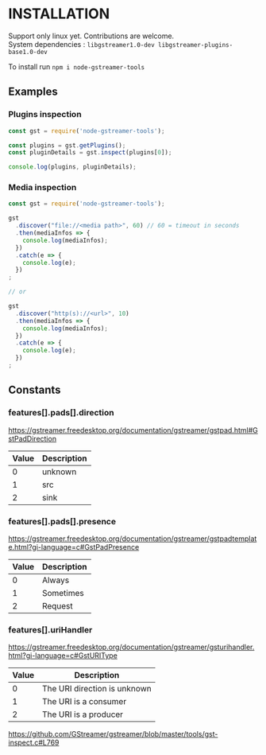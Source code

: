 INSTALLATION
============
Support only linux yet. Contributions are welcome.  
System dependencies : `libgstreamer1.0-dev libgstreamer-plugins-base1.0-dev`

To install run `npm i node-gstreamer-tools`

## Examples

### Plugins inspection

```js
const gst = require('node-gstreamer-tools');

const plugins = gst.getPlugins();
const pluginDetails = gst.inspect(plugins[0]);

console.log(plugins, pluginDetails);

```

### Media inspection
```js
const gst = require('node-gstreamer-tools');

gst
  .discover("file://<media path>", 60) // 60 = timeout in seconds
  .then(mediaInfos => {
    console.log(mediaInfos);
  })
  .catch(e => {
    console.log(e);
  })
;

// or 

gst
  .discover("http(s)://<url>", 10)
  .then(mediaInfos => {
    console.log(mediaInfos);
  })
  .catch(e => {
    console.log(e);
  })
;
```


## Constants

### features[].pads[].direction
https://gstreamer.freedesktop.org/documentation/gstreamer/gstpad.html#GstPadDirection   

Value | Description
------|------------
0     | unknown
1     | src
2     | sink


### features[].pads[].presence

https://gstreamer.freedesktop.org/documentation/gstreamer/gstpadtemplate.html?gi-language=c#GstPadPresence

Value | Description
------|------------
0     | Always
1     | Sometimes
2     | Request


### features[].uriHandler

https://gstreamer.freedesktop.org/documentation/gstreamer/gsturihandler.html?gi-language=c#GstURIType

Value | Description
------|------------
0     | The URI direction is unknown
1     | The URI is a consumer
2     | The URI is a producer

https://github.com/GStreamer/gstreamer/blob/master/tools/gst-inspect.c#L769